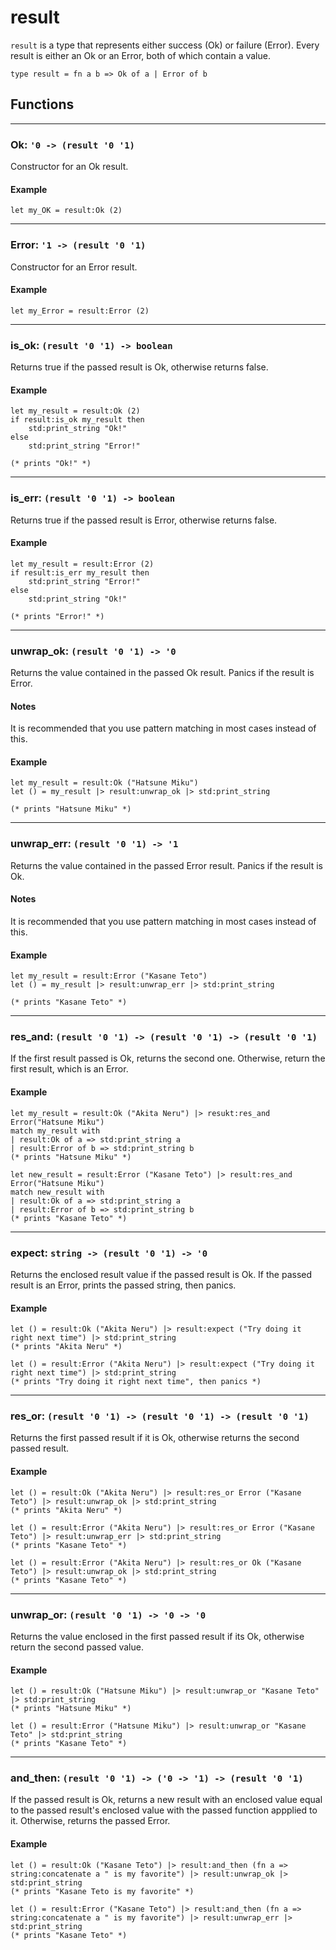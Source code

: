 # result
`result` is a type that represents either success (Ok) or failure (Error).
Every result is either an Ok or an Error, both of which contain a value.
```halcyon
type result = fn a b => Ok of a | Error of b
```
## Functions
---
### Ok: `'0 -> (result '0 '1)`
Constructor for an Ok result.
#### Example
```halcyon
let my_OK = result:Ok (2)
```
---
### Error: `'1 -> (result '0 '1)`
Constructor for an Error result.
#### Example
```halcyon
let my_Error = result:Error (2)
```
---
### is_ok: `(result '0 '1) -> boolean`
Returns true if the passed result is Ok, otherwise returns false.
#### Example
```halcyon
let my_result = result:Ok (2)
if result:is_ok my_result then
    std:print_string "Ok!"
else
    std:print_string "Error!"

(* prints "Ok!" *)
```
---
### is_err: `(result '0 '1) -> boolean`
Returns true if the passed result is Error, otherwise returns false.
#### Example 
```halcyon
let my_result = result:Error (2)
if result:is_err my_result then
    std:print_string "Error!"
else
    std:print_string "Ok!"

(* prints "Error!" *)
```
---
### unwrap_ok: `(result '0 '1) -> '0`
Returns the value contained in the passed Ok result.
Panics if the result is Error.
#### Notes
It is recommended that you use pattern matching in most cases instead of this.
#### Example
```halcyon
let my_result = result:Ok ("Hatsune Miku")
let () = my_result |> result:unwrap_ok |> std:print_string

(* prints "Hatsune Miku" *)
```
---
### unwrap_err: `(result '0 '1) -> '1`
Returns the value contained in the passed Error result.
Panics if the result is Ok.
#### Notes
It is recommended that you use pattern matching in most cases instead of this.
#### Example
```halcyon
let my_result = result:Error ("Kasane Teto")
let () = my_result |> result:unwrap_err |> std:print_string

(* prints "Kasane Teto" *)
```
---
### res_and: `(result '0 '1) -> (result '0 '1) -> (result '0 '1)`
If the first result passed is Ok, returns the second one.
Otherwise, return the first result, which is an Error.
#### Example
```halcyon
let my_result = result:Ok ("Akita Neru") |> resukt:res_and Error("Hatsune Miku") 
match my_result with
| result:Ok of a => std:print_string a
| result:Error of b => std:print_string b
(* prints "Hatsune Miku" *)

let new_result = result:Error ("Kasane Teto") |> result:res_and Error("Hatsune Miku")
match new_result with
| result:Ok of a => std:print_string a
| result:Error of b => std:print_string b
(* prints "Kasane Teto" *)
```
---
### expect: `string -> (result '0 '1) -> '0`
Returns the enclosed result value if the passed result is Ok.
If the passed result is an Error, prints the passed string, then panics.
#### Example
```halcyon
let () = result:Ok ("Akita Neru") |> result:expect ("Try doing it right next time") |> std:print_string 
(* prints "Akita Neru" *)

let () = result:Error ("Akita Neru") |> result:expect ("Try doing it right next time") |> std:print_string 
(* prints "Try doing it right next time", then panics *)
```
---
### res_or: `(result '0 '1) -> (result '0 '1) -> (result '0 '1)`
Returns the first passed result if it is Ok, otherwise returns the second passed result.
#### Example
```halcyon
let () = result:Ok ("Akita Neru") |> result:res_or Error ("Kasane Teto") |> result:unwrap_ok |> std:print_string 
(* prints "Akita Neru" *)

let () = result:Error ("Akita Neru") |> result:res_or Error ("Kasane Teto") |> result:unwrap_err |> std:print_string 
(* prints "Kasane Teto" *)

let () = result:Error ("Akita Neru") |> result:res_or Ok ("Kasane Teto") |> result:unwrap_ok |> std:print_string 
(* prints "Kasane Teto" *)
```
---
### unwrap_or: `(result '0 '1) -> '0 -> '0`
Returns the value enclosed in the first passed result if its Ok, otherwise return the second passed value.
#### Example
```halcyon
let () = result:Ok ("Hatsune Miku") |> result:unwrap_or "Kasane Teto" |> std:print_string 
(* prints "Hatsune Miku" *)

let () = result:Error ("Hatsune Miku") |> result:unwrap_or "Kasane Teto" |> std:print_string 
(* prints "Kasane Teto" *)
```
---
### and_then: `(result '0 '1) -> ('0 -> '1) -> (result '0 '1)`
If the passed result is Ok, returns a new result with an enclosed value equal to the passed result's enclosed value with the passed function appplied to it.
Otherwise, returns the passed Error.
#### Example
```halcyon
let () = result:Ok ("Kasane Teto") |> result:and_then (fn a => string:concatenate a " is my favorite") |> result:unwrap_ok |> std:print_string
(* prints "Kasane Teto is my favorite" *)

let () = result:Error ("Kasane Teto") |> result:and_then (fn a => string:concatenate a " is my favorite") |> result:unwrap_err |> std:print_string
(* prints "Kasane Teto" *)
```
